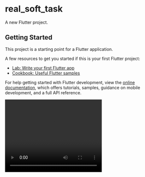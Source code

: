 # real_soft_task

A new Flutter project.

## Getting Started

This project is a starting point for a Flutter application.

A few resources to get you started if this is your first Flutter project:

- [Lab: Write your first Flutter app](https://docs.flutter.dev/get-started/codelab)
- [Cookbook: Useful Flutter samples](https://docs.flutter.dev/cookbook)

For help getting started with Flutter development, view the
[online documentation](https://docs.flutter.dev/), which offers tutorials,
samples, guidance on mobile development, and a full API reference.

<video width="320" height="240" controls>
  <source src="https://username.github.io/repo/your-video.mp4" type="video/mp4">
  Your browser does not support the video tag.
</video>
